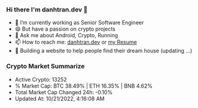 ### Hi there I'm danhtran.dev 👋

- 🔭 I’m currently working as Senior Software Engineer
- 😄 But have a passion on crypto projects
- 💬 Ask me about Android, Crypto, Running 
- 📫 How to reach me: <a href="https://danhtran.dev" target="_blank">danhtran.dev</a> or <a href="Developer-Resume.pdf" target="_blank">my Resume</a>
- 🌱 Building a website to help people find their dream house (updating ...)

### Crypto Market Summarize
- Active Crypto: 13252
- % Market Cap: BTC 38.49% | ETH 16.35% | BNB 4.62%
- Total Market Cap Changed 24h: -0.10%
- Updated At: 10/21/2022, 4:16:08 AM
